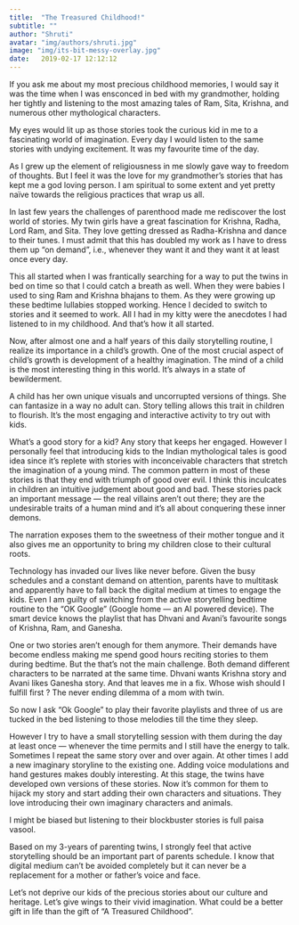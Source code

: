 ```yaml
---
title:  "The Treasured Childhood!"
subtitle: ""
author: "Shruti"
avatar: "img/authors/shruti.jpg"
image: "img/its-bit-messy-overlay.jpg"
date:   2019-02-17 12:12:12
---
```


If you ask me about my most precious childhood memories, I would say it was the time when I was ensconced in bed with my grandmother, holding her tightly and listening to the most amazing tales of Ram, Sita, Krishna, and numerous other mythological characters. 

My eyes would lit up as those stories took the curious kid in me to a fascinating world of imagination. Every day I would listen to the same stories with undying excitement. It was my favourite time of the day.

As I grew up the element of religiousness in me slowly gave way to freedom of thoughts. But I feel it was the love for my grandmother’s stories that has kept me a god loving person. I am spiritual to some extent and yet pretty naïve towards the religious practices that wrap us all.

In last few years the challenges of parenthood made me rediscover the lost world of stories. My twin girls have a great fascination for Krishna, Radha, Lord Ram, and Sita. They love getting dressed as Radha-Krishna and dance to their tunes. I must admit that this has doubled my work as I have to dress them up “on demand”, i.e., whenever they want it and they want it at least once every day.

This all started when I was frantically searching for a way to put the twins in bed on time so that I could catch a breath as well. When they were babies I used to sing Ram and Krishna bhajans to them. As they were growing up these bedtime lullabies stopped working. Hence I decided to switch to stories and it seemed to work. All I had in my kitty were the anecdotes I had listened to in my childhood. And that’s how it all started.

Now, after almost one and a half years of this daily storytelling routine, I realize its importance in a child’s growth. One of the most crucial aspect of child’s growth is development of a healthy imagination. The mind of a child is the most interesting thing in this world. It’s always in a state of bewilderment.

A child has her own unique visuals and uncorrupted versions of things. She can fantasize in a way no adult can. Story telling allows this trait in children to flourish. It’s the most engaging and interactive activity to try out with kids.

What’s a good story for a kid? Any story that keeps her engaged. However I personally feel that introducing kids to the Indian mythological tales is good idea since it’s replete with stories with inconceivable characters that stretch the imagination of a young mind. The common pattern in most of these stories is that they end with triumph of good over evil. I think this inculcates in children an intuitive judgement about good and bad. These stories pack an important message — the real villains aren’t out there; they are the undesirable traits of a human mind and it’s all about conquering these inner demons.

The narration exposes them to the sweetness of their mother tongue and it also gives me an opportunity to bring my children close to their cultural roots.

Technology has invaded our lives like never before. Given the busy schedules and a constant demand on attention, parents have to multitask and apparently have to fall back the digital medium at times to engage the kids. Even I am guilty of switching from the active storytelling bedtime routine to the “OK Google” (Google home — an AI powered device). The smart device knows the playlist that has Dhvani and Avani’s favourite songs of Krishna, Ram, and Ganesha.

One or two stories aren’t enough for them anymore. Their demands have become endless making me spend good hours reciting stories to them during bedtime. But the that’s not the main challenge. Both demand different characters to be narrated at the same time. Dhvani wants Krishna story and Avani likes Ganesha story. And that leaves me in a fix. Whose wish should I fulfill first ? The never ending dilemma of a mom with twin.

So now I ask “Ok Google” to play their favorite playlists and three of us are tucked in the bed listening to those melodies till the time they sleep.

However I try to have a small storytelling session with them during the day at least once — whenever the time permits and I still have the energy to talk. Sometimes I repeat the same story over and over again. At other times I add a new imaginary storyline to the existing one. Adding voice modulations and hand gestures makes doubly interesting. At this stage, the twins have developed own versions of these stories. Now it’s common for them to hijack my story and start adding their own characters and situations. They love introducing their own imaginary characters and animals.

I might be biased but listening to their blockbuster stories is full paisa vasool.

Based on my 3-years of parenting twins, I strongly feel that active storytelling should be an important part of parents schedule. I know that digital medium can’t be avoided completely but it can never be a replacement for a mother or father’s voice and face.

Let’s not deprive our kids of the precious stories about our culture and heritage. Let’s give wings to their vivid imagination. What could be a better gift in life than the gift of “A Treasured Childhood”.
